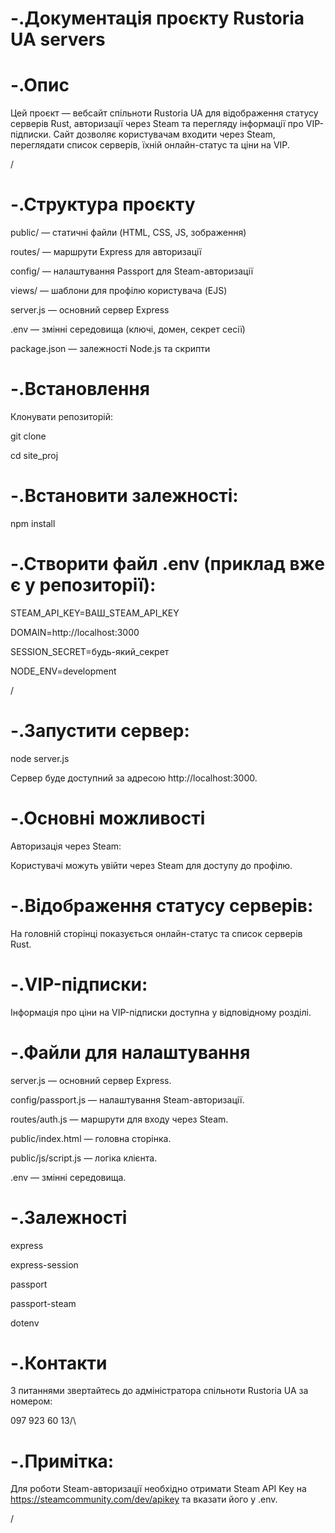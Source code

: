# -.Документація проєкту Rustoria UA servers 

# -.Опис 

Цей проєкт — вебсайт спільноти Rustoria UA для відображення статусу серверів Rust, авторизації через Steam та перегляду інформації про VIP-підписки. Сайт дозволяє користувачам входити через Steam, переглядати список серверів, їхній онлайн-статус та ціни на VIP. 

 \/ 

# -.Структура проєкту 

public/ — статичні файли (HTML, CSS, JS, зображення) 

routes/ — маршрути Express для авторизації 

config/ — налаштування Passport для Steam-авторизації 

views/ — шаблони для профілю користувача (EJS) 

server.js — основний сервер Express 

.env — змінні середовища (ключі, домен, секрет сесії) 

package.json — залежності Node.js та скрипти 

# -.Встановлення 

Клонувати репозиторій: 

git clone <repo-url> 

cd site_proj 

 
# -.Встановити залежності: 

npm install 

  

 

 

# -.Створити файл .env (приклад вже є у репозиторії): 

STEAM_API_KEY=ВАШ_STEAM_API_KEY  

DOMAIN=http://localhost:3000  

SESSION_SECRET=будь-який_секрет  

NODE_ENV=development 

\/ 

 

# -.Запустити сервер: 

node server.js 

  

Сервер буде доступний за адресою http://localhost:3000. 

  

# -.Основні можливості 

Авторизація через Steam: 

Користувачі можуть увійти через Steam для доступу до профілю. 

  

# -.Відображення статусу серверів: 

На головній сторінці показується онлайн-статус та список серверів Rust. 

  

# -.VIP-підписки: 

Інформація про ціни на VIP-підписки доступна у відповідному розділі. 

  

# -.Файли для налаштування 

server.js — основний сервер Express. 

config/passport.js — налаштування Steam-авторизації. 

routes/auth.js — маршрути для входу через Steam. 

public/index.html — головна сторінка. 

public/js/script.js — логіка клієнта. 

.env — змінні середовища. 

# -.Залежності 

express 

express-session 

passport 

passport-steam 

dotenv 

# -.Контакти 

З питаннями звертайтесь до адміністратора спільноти Rustoria UA за номером:  

097 923 60 13/\ 

  

# -.Примітка: 

Для роботи Steam-авторизації необхідно отримати Steam API Key на https://steamcommunity.com/dev/apikey та вказати його у .env. 

 

\/ 
